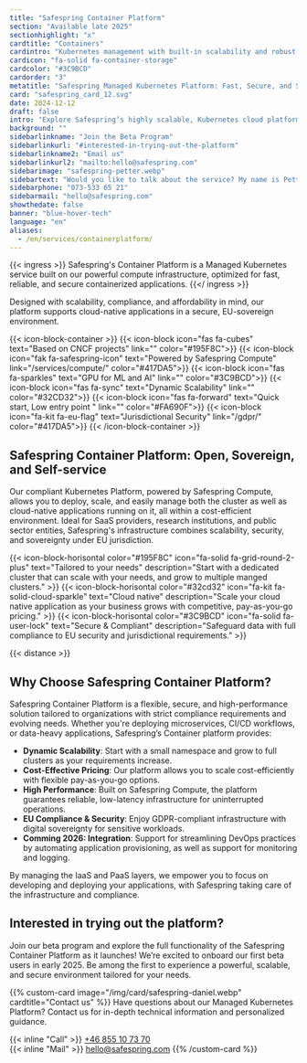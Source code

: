 ```yaml
---
title: "Safespring Container Platform"
section: "Available late 2025"
sectionhighlight: "x"
cardtitle: "Containers"
cardintro: "Kubernetes management with built-in scalability and robust platform security."
cardicon: "fa-solid fa-container-storage"
cardcolor: "#3C9BCD"
cardorder: "3"
metatitle: "Safespring Managed Kubernetes Platform: Fast, Secure, and Scalable Cloud Solutions"
card: "safespring_card_12.svg"
date: 2024-12-12
draft: false
intro: "Explore Safespring’s highly scalable, Kubernetes cloud platform, designed for SaaS, research, and public sector organizations needing cost-effective, high-performance container management with EU-based security and compliance."
background: ""
sidebarlinkname: "Join the Beta Program"
sidebarlinkurl: "#interested-in-trying-out-the-platform"
sidebarlinkname2: "Email us"
sidebarlinkurl2: "mailto:hello@safespring.com"
sidebarimage: "safespring-petter.webp"
sidebartext: "Would you like to talk about the service? My name is Petter Hylin, please contact me if you have any questions."
sidebarphone: "073-533 65 21"
sidebarmail: "hello@safespring.com"
showthedate: false
banner: "blue-hover-tech"
language: "en"
aliases:
  - /en/services/containerplatform/
---
```


{{< ingress >}}
Safespring's Container Platform is a Managed Kubernetes service built on our powerful compute infrastructure, optimized for fast, reliable, and secure containerized applications.
{{</ ingress >}}

Designed with scalability, compliance, and affordability in mind, our platform supports cloud-native applications in a secure, EU-sovereign environment.

{{< icon-block-container >}}
{{< icon-block icon="fas fa-cubes" text="Based on CNCF projects" link="" color="#195F8C">}}
{{< icon-block icon="fak fa-safespring-icon" text="Powered by Safespring Compute" link="/services/compute/" color="#417DA5">}}
{{< icon-block icon="fas fa-sparkles" text="GPU for ML and AI" link="" color="#3C9BCD">}}
{{< icon-block icon="fas fa-sync" text="Dynamic Scalability" link="" color="#32CD32">}}
{{< icon-block icon="fas fa-forward" text="Quick start, Low entry point " link="" color="#FA690F">}}
{{< icon-block icon="fa-kit fa-eu-flag" text="Jurisdictional Security" link="/gdpr/" color="#417DA5">}}
{{< /icon-block-container >}}

## Safespring Container Platform: Open, Sovereign, and Self-service

Our compliant Kubernetes Platform, powered by Safespring Compute, allows you to deploy, scale, and easily manage both the cluster as well as cloud-native applications running on it, all within a cost-efficient environment. Ideal for SaaS providers, research institutions, and public sector entities, Safespring's infrastructure combines scalability, security, and sovereignty under EU jurisdiction.

{{< icon-block-horisontal color="#195F8C" icon="fa-solid fa-grid-round-2-plus" text="Tailored to your needs" description="Start with a dedicated cluster that can scale with your needs, and grow to multiple manged clusters." >}}
{{< icon-block-horisontal color="#32cd32" icon="fa-kit fa-solid-cloud-sparkle" text="Cloud native" description="Scale your cloud native application as your business grows with competitive, pay-as-you-go pricing." >}}
{{< icon-block-horisontal color="#3C9BCD" icon="fa-solid fa-user-lock" text="Secure & Compliant" description="Safeguard data with full compliance to EU security and jurisdictional requirements." >}}

{{< distance >}}

## Why Choose Safespring Container Platform?

Safespring Container Platform is a flexible, secure, and high-performance solution tailored to organizations with strict compliance requirements and evolving needs. Whether you're deploying microservices, CI/CD workflows, or data-heavy applications, Safespring’s Container platform provides:

- **Dynamic Scalability**: Start with a small namespace and grow to full clusters as your requirements increase.
- **Cost-Effective Pricing**: Our platform allows you to scale cost-efficiently with flexible pay-as-you-go options.
- **High Performance**: Built on Safespring Compute, the platform guarantees reliable, low-latency infrastructure for uninterrupted operations.
- **EU Compliance & Security**: Enjoy GDPR-compliant infrastructure with digital sovereignty for sensitive workloads.
- **Comming 2026: Integration**: Support for streamlining DevOps practices by automating application provisioning, as well as support for monitoring and logging.

By managing the IaaS and PaaS layers, we empower you to focus on developing and deploying your applications, with Safespring taking care of the infrastructure and compliance.

## Interested in trying out the platform?

Join our beta program and explore the full functionality of the Safespring Container Platform as it launches! We’re excited to onboard our first beta users in early 2025. Be among the first to experience a powerful, scalable, and secure environment tailored for your needs.

{{% custom-card image="/img/card/safespring-daniel.webp" cardtitle="Contact us" %}}
Have questions about our Managed Kubernetes Platform? Contact us for in-depth technical information and personalized guidance.

{{< inline "Call" >}} [+46 855 10 73 70](tel:+46855107370)  
{{< inline "Mail" >}} [hello@safespring.com](mailto:hello@safespring.com)
{{% /custom-card %}}

